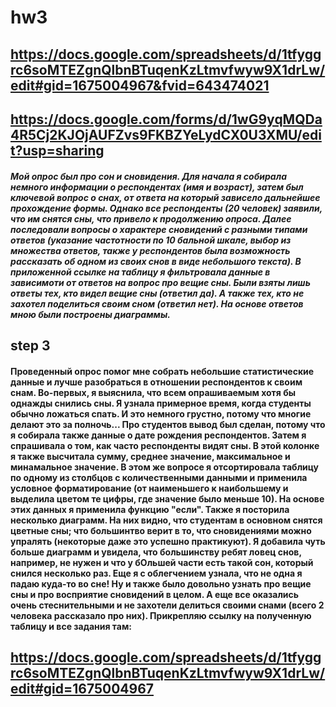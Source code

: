 # hw3
## https://docs.google.com/spreadsheets/d/1tfyggrc6soMTEZgnQlbnBTuqenKzLtmvfwyw9X1drLw/edit#gid=1675004967&fvid=643474021 
## https://docs.google.com/forms/d/1wG9yqMQDa4R5Cj2KJOjAUFZvs9FKBZYeLydCX0U3XMU/edit?usp=sharing
#### *Мой опрос был про сон и сновидения. Для начала я собирала немного информации о респондентах (имя и возраст), затем был ключевой вопрос о снах, от ответа на который зависело дальнейшее прохождение формы. Однако все респонденты (20 человек) заявили, что им снятся сны, что привело к продолжению опроса. Далее последовали вопросы о характере сновидений с разными типами ответов (указание частотности по 10 бальной шкале, выбор из множества ответов, также у респондентов была возможность рассказать об одном из своих снов в виде небольшого текста). В приложенной ссылке на таблицу я фильтровала данные в зависимоти от ответов на вопрос про вещие сны. Были взяты лишь ответы тех, кто видел вещие сны (ответил да). А также тех, кто не захотел поделиться своим сном (ответил нет). На основе ответов мною были построены диаграммы.*
## step 3 

#### Проведенный опрос помог мне собрать небольшие статистические данные и лучше разобраться в отношении респондентов к своим снам. Во-первых, я выяснила, что всем опрашиваемым хотя бы однажды снились сны. Я узнала примерное время, когда студенты обычно ложаться спать. И это немного грустно, потому что многие делают это за полночь... Про студентов вывод был сделан, потому что я собирала также данные о дате рождения респондентов. Затем я спрашивала о том, как часто респонденты видят сны. В этой колонке я также высчитала сумму, среднее значение, максимальное и минамальное значение. В этом же вопросе я отсортировала таблицу по одному из столбцов с количественными данными и применила условное форматирование (от наименьшего к наибольшему и выделила цветом те цифры, где значение было меньше 10). На основе этих данных я применила функцию "если". Также я посторила несколько диаграмм. На них видно, что студентам в основном снятся цветные сны; что большинтво верит в то, что сновидениями можно упралять (некоторые даже это успешно практикуют). Я добавила чуть больше диаграмм и увидела, что большинству ребят ловец снов, например, не нужен и что у бОльшей части есть такой сон, который снился несколько раз. Еще я с облегчением узнала, что не одна я падаю куда-то во сне! Ну и также было довольно узнать про вещие сны и про восприятие сновидений в целом. А еще все оказались очень стеснительными и не захотели делиться своими снами (всего 2 человека рассказало про них). Прикрепляю ссылку на полученную таблицу и все задания там: 
## https://docs.google.com/spreadsheets/d/1tfyggrc6soMTEZgnQlbnBTuqenKzLtmvfwyw9X1drLw/edit#gid=1675004967

